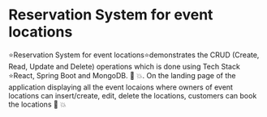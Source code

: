# Reservation System for event locations
⭐Reservation System for event locations⭐demonstrates the CRUD (Create, Read, Update and Delete) operations which is done using Tech Stack ⭐React, Spring Boot and MongoDB. 💯 💥. 
On the landing page of the application displaying all the event locaions where owners of event locations can insert/create, edit, delete the locations, customers can book the locations 💯 💥
